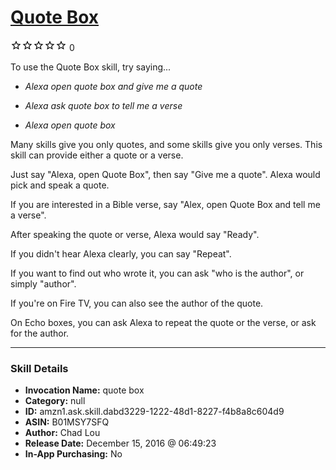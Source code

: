 # [Quote Box](http://alexa.amazon.com/#skills/amzn1.ask.skill.dabd3229-1222-48d1-8227-f4b8a8c604d9)
![0 stars](../../images/ic_star_border_black_18dp_1x.png)![0 stars](../../images/ic_star_border_black_18dp_1x.png)![0 stars](../../images/ic_star_border_black_18dp_1x.png)![0 stars](../../images/ic_star_border_black_18dp_1x.png)![0 stars](../../images/ic_star_border_black_18dp_1x.png) 0

To use the Quote Box skill, try saying...

* *Alexa open quote box and give me a quote*

* *Alexa ask quote box to tell me a verse*

* *Alexa open quote box*

Many skills give you only quotes, and some skills give you only verses. This skill can provide either a quote or a verse.

Just say "Alexa, open Quote Box", then say "Give me a quote". Alexa would pick and speak a quote. 

If you are interested in a Bible verse, say "Alex, open Quote Box and tell me a verse".

After speaking the quote or verse, Alexa would say "Ready".

If you didn't hear Alexa clearly, you can say "Repeat".

If you want to find out who wrote it, you can ask "who is the author", or simply "author".

If you're on Fire TV, you can also see the author of the quote.

On Echo boxes, you can ask Alexa to repeat the quote or the verse, or ask for the author.

***

### Skill Details

* **Invocation Name:** quote box
* **Category:** null
* **ID:** amzn1.ask.skill.dabd3229-1222-48d1-8227-f4b8a8c604d9
* **ASIN:** B01MSY7SFQ
* **Author:** Chad Lou
* **Release Date:** December 15, 2016 @ 06:49:23
* **In-App Purchasing:** No
